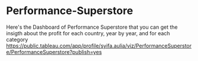 # Performance-Superstore
Here's the Dashboard of Performance Superstore that you can get the insigth about the profit for each country, year by year, and for each category
https://public.tableau.com/app/profile/syifa.aulia/viz/PerformanceSuperstore/PerformanceSuperstore?publish=yes
